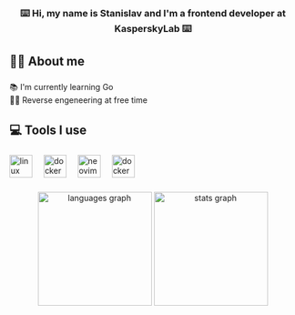 <h3 align="center">⌨️ Hi, my name is Stanislav and I'm a frontend developer at KasperskyLab ⌨️</h3>

###

<h2 align="left">👨‍💻 About me</h2>

###

<p align="left">📚 I'm currently learning Go<br>👨‍💻 Reverse engeneering at free time</p>

###

<h2 align="left">💻︎ Tools I use</h2>

###

<div align="left">
  <img src="https://manjaro.org/logo.svg" height="40" alt="linux logo"  />
  <img width="12" />
  <img src="https://wezfurlong.org/wezterm/favicon.svg" height="40" alt="docker logo"  />
  <img width="12" />
  <img src="https://skillicons.dev/icons?i=neovim" height="40" alt="neovim logo"  />
  <img width="12" />
  <img src="https://github.com/tmux/tmux/raw/master/logo/icons/128x128/tmux.png?raw=true" height="40" alt="docker logo"  />
</div>

###

<div align="center">
  <img src="https://github-readme-stats-s42r-git-master-duskrunners-projects.vercel.app/api/top-langs?username=duskrunner&locale=en&hide_title=true&layout=compact&card_width=320&langs_count=20&theme=dracula&hide_border=false&order=2" height="200" alt="languages graph"  />
  <img src="https://github-readme-stats-s42r-git-master-duskrunners-projects.vercel.app/api?username=duskrunner&hide_title=true&hide_rank=true&show_icons=true&include_all_commits=true&count_private=true&disable_animations=false&theme=dracula&locale=en&hide_border=false&order=1" height="200" alt="stats graph"  />
</div>

###

